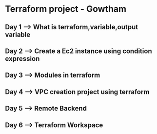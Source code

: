 # Terraform project - Gowtham

## Day 1 --> What is terraform,variable,output variable

## Day 2 --> Create a Ec2 instance using condition expression

## Day 3 --> Modules in terraform

## Day 4 --> VPC creation project using terraform

## Day 5 --> Remote Backend

## Day 6 --> Terraform Workspace


